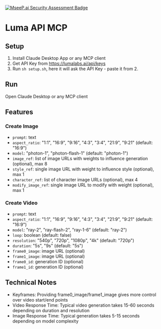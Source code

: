 [![MseeP.ai Security Assessment Badge](https://mseep.net/pr/lumalabs-luma-api-mcp-badge.png)](https://mseep.ai/app/lumalabs-luma-api-mcp)

# Luma API MCP

## Setup

1. Install Claude Desktop App or any MCP client
2. Get API Key from https://lumalabs.ai/api/keys
3. Run `sh setup.sh`, here it will ask the API Key - paste it from 2.

## Run

Open Claude Desktop or any MCP client

## Features

### Create Image

-   `prompt`: text
-   `aspect_ratio`: "1:1", "16:9", "9:16", "4:3", "3:4", "21:9", "9:21" (default: "16:9")
-   `model`: "photon-1", "photon-flash-1" (default: "photon-1")
-   `image_ref`: list of image URLs with weights to influence generation (optional), max 8
-   `style_ref`: single image URL with weight to influence style (optional), max 1
-   `character_ref`: list of character image URLs (optional), max 4
-   `modify_image_ref`: single image URL to modify with weight (optional), max 1

### Create Video

-   `prompt`: text
-   `aspect_ratio`: "1:1", "16:9", "9:16", "4:3", "3:4", "21:9", "9:21" (default: "16:9")
-   `model`: "ray-2", "ray-flash-2", "ray-1-6" (default: "ray-2")
-   `loop`: boolean (default: false)
-   `resolution`: "540p", "720p", "1080p", "4k" (default: "720p")
-   `duration`: "5s", "9s" (default: "5s")
-   `frame0_image`: image URL (optional)
-   `frame1_image`: image URL (optional)
-   `frame0_id`: generation ID (optional)
-   `frame1_id`: generation ID (optional)

## Technical Notes
- Keyframes: Providing frame0_image/frame1_image gives more control over video start/end points
- Video Response Time: Typical video generation takes 15-60 seconds depending on duration and resolution
- Image Response Time: Typical generation takes 5-15 seconds depending on model complexity
